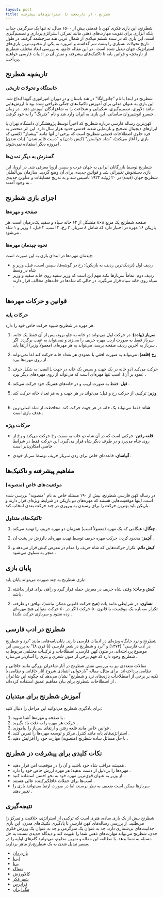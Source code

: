 ```yaml
---
layout: post
title: شطرنج - از تاریخچه تا استراتژی‌های پیشرفته
---
```


شطرنج، این بازی فکری کهن با قدمتی بیش از ۱۵۰۰ سال، نه تنها یک سرگرمی جذاب بلکه ابزاری برای تقویت مهارت‌های ذهنی مانند تمرکز، استراتژی‌پردازی و تصمیم‌گیری است. این بازی که در سده ششم میلادی از شمال غربی هند سرچشمه گرفته، در طول تاریخ تحولات بسیاری را پشت سر گذاشته و امروزه به یکی از محبوب‌ترین بازی‌های استراتژیک جهان تبدیل شده است . در این مقاله جامع، به بررسی ابعاد مختلف شطرنج از تاریخچه و قوانین پایه تا تاکتیک‌های پیشرفته و نقش آن در ادبیات فارسی خواهیم پرداخت.

## تاریخچه شطرنج

### خاستگاه و تحولات تاریخی

شطرنج در ابتدا با نام "چاتورانگا" در هند باستان و در دوران امپراتوری گوپتا ابداع شد. این بازی به عنوان مدلی برای آموزش تاکتیک‌های جنگی طراحی شده بود تا ارزش‌هایی مانند دلاوری، تصمیم‌گیری، شکیبایی و شجاعت را به شاهزادگان آموزش دهد . در زمان خسرو انوشیروان ساسانی، این بازی به ایران وارد شد و نام "چترنگ" را به خود گرفت .

کهن‌ترین رساله فارسی درباره شطرنج که اخیراً توسط پژوهشگران دانشگاه تهران با ابزارهای دیجیتال تصحیح و بازنمایی شده، قدمتی حدود هزار سال دارد. این اثر منحصر به فرد حاوی اصطلاحات قدیمی شطرنج است که برخی از آنها مانند "پیشباز" (کسی که بازی را آغاز می‌کند)، "شاه خواستن" (کیش دادن) و "دست قائم شدن" (پات شدن) امروزه دیگر استفاده نمی‌شوند .

### گسترش به دیگر تمدن‌ها

شطرنج توسط بازرگانان ایرانی به جهان عرب و سپس اروپا معرفی شد. در اروپا، این بازی دستخوش تغییراتی شد و قوانین جدیدی برای آن وضع گردید. سازمان بین‌المللی شطرنج جهان (فیده) در ۲۰ ژوئیه ۱۹۲۴ تأسیس شد و به تدریج مسابقات و عناوین جدیدی به وجود آمدند .

## اجزای بازی شطرنج

### صفحه و مهره‌ها

صفحه شطرنج یک مربع ۸×۸ متشکل از ۶۴ خانه سیاه و سفید یک‌درمیان است. هر بازیکن ۱۶ مهره در اختیار دارد که شامل ۸ سرباز، ۲ رخ، ۲ اسب، ۲ فیل، ۱ وزیر و ۱ شاه می‌شود .

### نحوه چیدمان مهره‌ها

چیدمان مهره‌ها در ابتدای بازی به این صورت است:
- ردیف اول (نزدیک‌ترین ردیف به بازیکن): رخ در گوشه‌ها، سپس اسب، فیل، وزیر و شاه در وسط
- ردیف دوم: تماماً سربازها
نکته مهم این است که وزیر سفید روی خانه سفید و وزیر سیاه روی خانه سیاه قرار می‌گیرد، در حالی که شاه‌ها در خانه‌های مخالف قرار دارند .

## قوانین و حرکات مهره‌ها

### حرکات پایه

هر مهره در شطرنج شیوه حرکت خاص خود را دارد:

1. **سرباز (پیاده)**: در حرکت اول می‌تواند دو خانه به جلو برود، پس از آن فقط یک خانه. سرباز فقط به صورت اریب مهره حریف را می‌زند و نمی‌تواند به عقب برگردد. اگر سرباز به آخرین ردیف صفحه برسد، می‌تواند به هر مهره‌ای (معمولاً وزیر) ارتقا یابد .

2. **رخ (قلعه)**: می‌تواند به صورت افقی یا عمودی هر تعداد خانه حرکت کند اما نمی‌تواند از روی مهره‌ها بپرد .

3. **اسب**: به شکل حرف L حرکت می‌کند (دو خانه در یک جهت و سپس یک خانه در جهت عمود بر آن). اسب تنها مهره‌ای است که می‌تواند از روی مهره‌های دیگر بپرد .

4. **فیل**: فقط به صورت اریب و در خانه‌های همرنگ خود حرکت می‌کند .

5. **وزیر**: ترکیبی از حرکت رخ و فیل؛ می‌تواند در هر جهت و به هر تعداد خانه حرکت کند .

6. **شاه**: فقط می‌تواند یک خانه در هر جهت حرکت کند. محافظت از شاه اصلی‌ترین هدف بازی است .

### حرکات ویژه

- **قلعه رفتن**: حرکتی است که در آن شاه دو خانه به سمت رخ حرکت می‌کند و رخ از روی شاه می‌پرد و در طرف دیگر شاه قرار می‌گیرد. این حرکت فقط در شرایط خاصی امکان‌پذیر است .
  
- **آنپاسان**: قاعده‌ای خاص برای زدن سرباز حریف توسط سرباز خودی .

## مفاهیم پیشرفته و تاکتیک‌ها

### موقعیت‌های خاص (منصوبه)

در رساله کهن فارسی شطرنج، بیش از ۱۹۰ مسئله خاص به نام "منصوبه" بررسی شده است. اینها موقعیت‌هایی هستند که مهره‌های دو بازیکن در شرایط ویژه‌ای قرار دارند و بازیکن باید بهترین حرکت را برای رسیدن به پیروزی در چند حرکت بعدی انتخاب کند .

### تاکتیک‌های متداول

1. **چنگال**: هنگامی که یک مهره (معمولاً اسب) همزمان دو مهره حریف را تهدید می‌کند .

2. **آچمز**: محدود کردن حرکت مهره حریف توسط تهدید مهره‌ای باارزش در پشت آن .

3. **کیش دائم**: تکرار حرکت‌هایی که شاه حریف را مدام در معرض کیش قرار می‌دهد و منجر به تساوی می‌شود .

## پایان بازی

بازی شطرنج به چند صورت می‌تواند پایان یابد:

1. **کیش و مات**: وقتی شاه حریف در معرض حمله قرار گیرد و راهی برای فرار نداشته باشد .

2. **تساوی**: در شرایطی مانند پات (هیچ حرکت قانونی ممکن نباشد)، توافق دو طرفه، تکرار سه‌باره یک موقعیت، یا قانون ۵۰ حرکت (اگر در ۵۰ حرکت متوالی هیچ مهره‌ای زده نشود و سربازی حرکت نکند) .

## شطرنج در ادب فارسی

شطرنج و نرد جایگاه ویژه‌ای در ادبیات فارسی دارند. پایان‌نامه‌هایی مانند "نرد و شطرنج در ادب فارسی" (۱۳۷۴) و "نرد و شطرنج در شعر فارسی (تا قرن ۸)" به بررسی این موضوع پرداخته‌اند. در متون کهن فارسی، اصطلاحات و ترکیبات مختلفی مربوط به شطرنج وجود دارد که فهم برخی از متون شعری و نثری را آسان‌تر می‌سازد .

مقالات متعددی نیز به بررسی نقش شطرنج در آثار شاعران بزرگی مانند خاقانی و نظامی پرداخته‌اند. برای مثال، مقاله "بازخوانی انتقادی شروح آثار خاقانی و نظامی با تکیه بر برخی از اصطلاحات بازی‌های نرد و شطرنج" نشان می‌دهد که چگونه این شاعران از اصطلاحات شطرنج برای بیان مفاهیم عمیق استفاده کرده‌اند .

## آموزش شطرنج برای مبتدیان

برای یادگیری شطرنج می‌توانید این مراحل را دنبال کنید:

1. با صفحه و مهره‌ها آشنا شوید .
2. حرکت هر مهره را به دقت یاد بگیرید .
3. قوانین خاص مانند قلعه رفتن و ارتقای سرباز را بیاموزید .
4. استراتژی‌های پایه مانند کنترل مرکز و توسعه مهره‌ها را تمرین کنید .
5. با حل مسائل ساده شطرنج (منصوبه) مهارت خود را افزایش دهید .

## نکات کلیدی برای پیشرفت در شطرنج

- همیشه مراقب شاه خود باشید و آن را در موقعیت امن قرار دهید .
- مهره‌ها را بی‌دلیل از دست ندهید؛ هر مهره ارزش خاص خود را دارد .
- از وزیر به عنوان قوی‌ترین مهره خود به نحو احسن استفاده کنید .
- اسب‌ها برای حملات غافلگیرکننده عالی هستند .
- سربازها ممکن است ضعیف به نظر برسند، اما در صورت ارتقا می‌توانند بازی را تغییر دهند .

## نتیجه‌گیری

شطرنج بیش از یک بازی ساده، هنری است که ترکیبی از استراتژی، خلاقیت و تمرکز را می‌طلبد. از بررسی رساله‌های کهن فارسی تا یادگیری تکنیک‌های مدرن، این بازی جذابیت‌های بی‌شماری دارد. چه به عنوان یک سرگرمی و چه به عنوان یک ورزش فکری جدی، شطرنج می‌تواند مهارت‌های ذهنی شما را تقویت کند و دیدگاه جدیدی نسبت به حل مسئله به شما بدهد. با مطالعه این مقاله و تمرین مداوم، می‌توانید گام‌های اولیه را در مسیر تبدیل شدن به یک شطرنج‌باز ماهر بردارید.

- [بازی دان](https://www.bazidan.com/%D9%85%D8%AC%D9%84%D9%87-%DA%A9%D9%88%D8%AF%DA%A9/%D9%85%D9%82%D8%A7%D9%84%D9%87/%D8%A8%D8%A7%D8%B2%DB%8C-%D8%B4%D8%B7%D8%B1%D9%86%D8%AC)
- [ایرنا](https://www.irna.ir/news/85628747/%D8%B1%D9%85%D8%B2%DA%AF%D8%B4%D8%A7%DB%8C%DB%8C-%D8%B1%D8%A7%DB%8C%D8%A7%D9%86%D9%87-%D8%A7%DB%8C-%D8%A7%D8%B2-%DA%A9%D9%87%D9%86-%D8%AA%D8%B1%DB%8C%D9%86-%D8%B1%D8%B3%D8%A7%D9%84%D9%87-%D9%81%D8%A7%D8%B1%D8%B3%DB%8C-%D8%B4%D8%B7%D8%B1%D9%86%D8%AC)
- [برنا](https://borna.news/fa/news/2150843/%D8%B1%D8%A7%D8%B2-%DA%A9%D9%87%D9%86%E2%80%8C%D8%AA%D8%B1%DB%8C%D9%86-%D8%B1%D8%B3%D8%A7%D9%84%D9%87-%D9%81%D8%A7%D8%B1%D8%B3%DB%8C-%D8%B4%D8%B7%D8%B1%D9%86%D8%AC-%D9%BE%D8%B3-%D8%A7%D8%B2-%D9%87%D8%B2%D8%A7%D8%B1-%D8%B3%D8%A7%D9%84-%D9%81%D8%A7%D8%B4-%D8%B4%D8%AF)
- [نمناک](https://namnak.com/%D8%A2%D9%85%D9%88%D8%B2%D8%B4-%D8%B4%D8%B7%D8%B1%D9%86%D8%AC.p24761)
- [کالاورزش](https://kalavarzesh.com/article/297/%D8%A2%D9%85%D9%88%D8%B2%D8%B4-%D8%B4%D8%B7%D8%B1%D9%86%D8%AC.aspx)
- [شهر فکر](https://shahrefekr.ir/chess-rules/)
- [فرادرس](https://blog.faradars.org/%D8%A2%D9%85%D9%88%D8%B2%D8%B4-%D8%B4%D8%B7%D8%B1%D9%86%D8%AC/)
- [مگ ایران](https://magirans.com/%D8%AA%D8%AD%D9%82%DB%8C%D9%82-%D8%AF%D8%B1-%D9%85%D9%88%D8%B1%D8%AF-%D8%B4%D8%B7%D8%B1%D9%86%D8%AC.htm)
